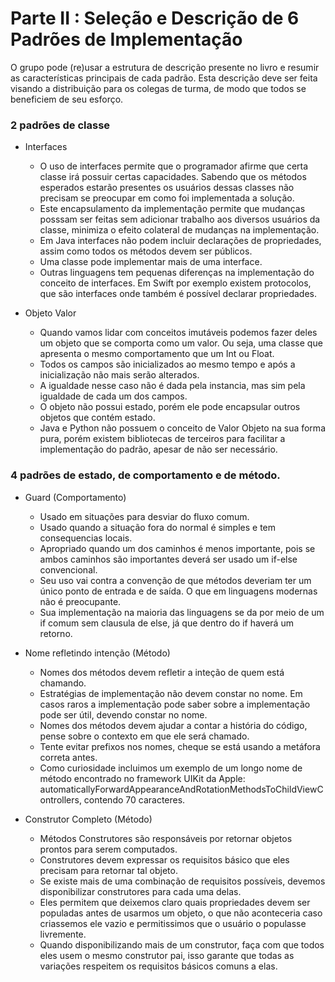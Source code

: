 # Parte II : Seleção e Descrição de 6 Padrões de Implementação
O grupo pode (re)usar a estrutura de descrição presente no livro e resumir as características principais de cada padrão. Esta descrição deve ser feita visando a distribuição para os colegas de turma, de modo que todos se beneficiem de seu esforço.

### 2 padrões de classe 
- Interfaces
  - O uso de interfaces permite que o programador afirme que certa classe irá possuir certas capacidades. Sabendo que os métodos esperados estarão presentes os usuários dessas classes não precisam se preocupar em como foi implementada a solução.
  - Este encapsulamento da implementação permite que mudanças posssam ser feitas sem adicionar trabalho aos diversos usuários da classe, minimiza o efeito colateral de mudanças na implementação.
  - Em Java interfaces não podem incluir declarações de propriedades, assim como todos os métodos devem ser públicos.
  - Uma classe pode implementar mais de uma interface.
  - Outras linguagens tem pequenas diferenças na implementação do conceito de interfaces. Em Swift por exemplo existem protocolos, que são interfaces onde também é possível declarar propriedades. 

- Objeto Valor
  - Quando vamos lidar com conceitos imutáveis podemos fazer deles um objeto que se comporta como um valor. Ou seja, uma classe que apresenta o mesmo comportamento que um Int ou Float. 
  - Todos os campos são inicializados ao mesmo tempo e após a inicialização não mais serão alterados.
  - A igualdade nesse caso não é dada pela instancia, mas sim pela igualdade de cada um dos campos.
  - O objeto não possui estado, porém ele pode encapsular outros objetos que contém estado.
  - Java e Python não possuem o conceito de Valor Objeto na sua forma pura, porém existem bibliotecas de terceiros para facilitar a implementação do padrão, apesar de não ser necessário.

### 4 padrões de estado, de comportamento e de método.
- Guard (Comportamento) 
  - Usado em situações para desviar do fluxo comum.
  - Usado quando a situação fora do normal é simples e tem consequencias locais.
  - Apropriado quando um dos caminhos é menos importante, pois se ambos caminhos são importantes deverá ser usado um if-else convencional.
  - Seu uso vai contra a convenção de que métodos deveriam ter um único ponto de entrada e de saída. O que em linguagens modernas não é preocupante.
  - Sua implementação na maioria das linguagens se da por meio de um if comum sem clausula de else, já que dentro do if haverá um retorno.


- Nome refletindo intenção (Método)
  - Nomes dos métodos devem refletir a inteção de quem está chamando.
  - Estratégias de implementação não devem constar no nome. Em casos raros a implementação pode saber sobre a implementação pode ser útil, devendo constar no nome.
  - Nomes dos métodos devem ajudar a contar a história do código, pense sobre o contexto em que ele será chamado.
  - Tente evitar prefixos nos nomes, cheque se está usando a metáfora correta antes.
  - Como curiosidade incluimos um exemplo de um longo nome de método encontrado no framework UIKit da Apple: automaticallyForwardAppearanceAndRotationMethodsToChildViewControllers, contendo 70 caracteres.


- Construtor Completo (Método)
  - Métodos Construtores são responsáveis por retornar objetos prontos para serem computados.
  - Construtores devem expressar os requisitos básico que eles precisam para retornar tal objeto.
  - Se existe mais de uma combinação de requisitos possíveis, devemos disponibilizar construtores para cada uma delas.
  - Eles permitem que deixemos claro quais propriedades devem ser populadas antes de usarmos um objeto, o que não aconteceria caso criassemos ele vazio e permitissimos que o usuário o populasse livremente.
  - Quando disponibilizando mais de um construtor, faça com que todos eles usem o mesmo construtor pai, isso garante que todas as variações respeitem os requisitos básicos comuns a elas.
